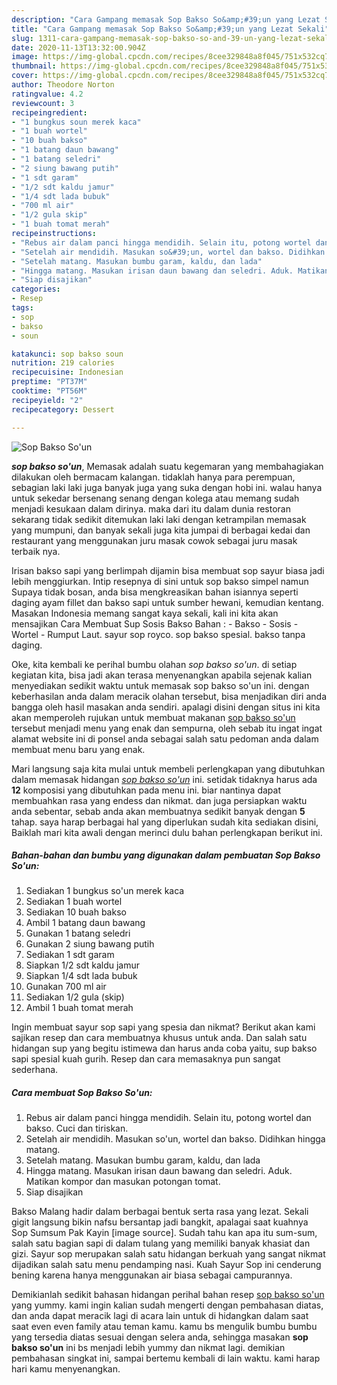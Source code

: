 ```yaml
---
description: "Cara Gampang memasak Sop Bakso So&amp;#39;un yang Lezat Sekali"
title: "Cara Gampang memasak Sop Bakso So&amp;#39;un yang Lezat Sekali"
slug: 1311-cara-gampang-memasak-sop-bakso-so-and-39-un-yang-lezat-sekali
date: 2020-11-13T13:32:00.904Z
image: https://img-global.cpcdn.com/recipes/8cee329848a8f045/751x532cq70/sop-bakso-soun-foto-resep-utama.jpg
thumbnail: https://img-global.cpcdn.com/recipes/8cee329848a8f045/751x532cq70/sop-bakso-soun-foto-resep-utama.jpg
cover: https://img-global.cpcdn.com/recipes/8cee329848a8f045/751x532cq70/sop-bakso-soun-foto-resep-utama.jpg
author: Theodore Norton
ratingvalue: 4.2
reviewcount: 3
recipeingredient:
- "1 bungkus soun merek kaca"
- "1 buah wortel"
- "10 buah bakso"
- "1 batang daun bawang"
- "1 batang seledri"
- "2 siung bawang putih"
- "1 sdt garam"
- "1/2 sdt kaldu jamur"
- "1/4 sdt lada bubuk"
- "700 ml air"
- "1/2 gula skip"
- "1 buah tomat merah"
recipeinstructions:
- "Rebus air dalam panci hingga mendidih. Selain itu, potong wortel dan bakso. Cuci dan tiriskan."
- "Setelah air mendidih. Masukan so&#39;un, wortel dan bakso. Didihkan hingga matang."
- "Setelah matang. Masukan bumbu garam, kaldu, dan lada"
- "Hingga matang. Masukan irisan daun bawang dan seledri. Aduk. Matikan kompor dan masukan potongan tomat."
- "Siap disajikan"
categories:
- Resep
tags:
- sop
- bakso
- soun

katakunci: sop bakso soun 
nutrition: 219 calories
recipecuisine: Indonesian
preptime: "PT37M"
cooktime: "PT56M"
recipeyield: "2"
recipecategory: Dessert

---
```



![Sop Bakso So&#39;un](https://img-global.cpcdn.com/recipes/8cee329848a8f045/751x532cq70/sop-bakso-soun-foto-resep-utama.jpg)

<b><i>sop bakso so&#39;un</i></b>, Memasak adalah suatu kegemaran yang membahagiakan dilakukan oleh bermacam kalangan. tidaklah hanya para perempuan, sebagian laki laki juga banyak juga yang suka dengan hobi ini. walau hanya untuk sekedar bersenang senang dengan kolega atau memang sudah menjadi kesukaan dalam dirinya. maka dari itu dalam dunia restoran sekarang tidak sedikit ditemukan laki laki dengan ketrampilan memasak yang mumpuni, dan banyak sekali juga kita jumpai di berbagai kedai dan restaurant yang menggunakan juru masak cowok sebagai juru masak terbaik nya.

Irisan bakso sapi yang berlimpah dijamin bisa membuat sop sayur biasa jadi lebih menggiurkan. Intip resepnya di sini untuk sop bakso simpel namun Supaya tidak bosan, anda bisa mengkreasikan bahan isiannya seperti daging ayam fillet dan bakso sapi untuk sumber hewani, kemudian kentang. Masakan Indonesia memang sangat kaya sekali, kali ini kita akan mensajikan Cara Membuat Sup Sosis Bakso Bahan : - Bakso - Sosis - Wortel - Rumput Laut. sayur sop royco. sop bakso spesial. bakso tanpa daging.

Oke, kita kembali ke perihal bumbu olahan <i>sop bakso so&#39;un</i>. di setiap kegiatan kita, bisa jadi akan terasa menyenangkan apabila sejenak kalian menyediakan sedikit waktu untuk memasak sop bakso so&#39;un ini. dengan keberhasilan anda dalam meracik olahan tersebut, bisa menjadikan diri anda bangga oleh hasil masakan anda sendiri. apalagi disini dengan situs ini kita akan memperoleh rujukan untuk membuat makanan <u>sop bakso so&#39;un</u> tersebut menjadi menu yang enak dan sempurna, oleh sebab itu ingat ingat alamat website ini di ponsel anda sebagai salah satu pedoman anda dalam membuat menu baru yang enak.


Mari langsung saja kita mulai untuk membeli perlengkapan yang dibutuhkan dalam memasak hidangan <u><i>sop bakso so&#39;un</i></u> ini. setidak tidaknya harus ada <b>12</b> komposisi yang dibutuhkan pada menu ini. biar nantinya dapat membuahkan rasa yang endess dan nikmat. dan juga persiapkan waktu anda sebentar, sebab anda akan membuatnya sedikit banyak dengan <b>5</b> tahap. saya harap berbagai hal yang diperlukan sudah kita sediakan disini, Baiklah mari kita awali dengan merinci dulu bahan perlengkapan berikut ini.

<!--inarticleads1-->

##### Bahan-bahan dan bumbu yang digunakan dalam pembuatan Sop Bakso So&#39;un:

1. Sediakan 1 bungkus so&#39;un merek kaca
1. Sediakan 1 buah wortel
1. Sediakan 10 buah bakso
1. Ambil 1 batang daun bawang
1. Gunakan 1 batang seledri
1. Gunakan 2 siung bawang putih
1. Sediakan 1 sdt garam
1. Siapkan 1/2 sdt kaldu jamur
1. Siapkan 1/4 sdt lada bubuk
1. Gunakan 700 ml air
1. Sediakan 1/2 gula (skip)
1. Ambil 1 buah tomat merah


Ingin membuat sayur sop sapi yang spesia dan nikmat? Berikut akan kami sajikan resep dan cara membuatnya khusus untuk anda. Dan salah satu hidangan sup yang begitu istimewa dan harus anda coba yaitu, sup bakso sapi spesial kuah gurih. Resep dan cara memasaknya pun sangat sederhana. 

<!--inarticleads2-->

##### Cara membuat Sop Bakso So&#39;un:

1. Rebus air dalam panci hingga mendidih. Selain itu, potong wortel dan bakso. Cuci dan tiriskan.
1. Setelah air mendidih. Masukan so&#39;un, wortel dan bakso. Didihkan hingga matang.
1. Setelah matang. Masukan bumbu garam, kaldu, dan lada
1. Hingga matang. Masukan irisan daun bawang dan seledri. Aduk. Matikan kompor dan masukan potongan tomat.
1. Siap disajikan


Bakso Malang hadir dalam berbagai bentuk serta rasa yang lezat. Sekali gigit langsung bikin nafsu bersantap jadi bangkit, apalagai saat kuahnya Sop Sumsum Pak Kayin [image source]. Sudah tahu kan apa itu sum-sum, salah satu bagian sapi di dalam tulang yang memiliki banyak khasiat dan gizi. Sayur sop merupakan salah satu hidangan berkuah yang sangat nikmat dijadikan salah satu menu pendamping nasi. Kuah Sayur Sop ini cenderung bening karena hanya menggunakan air biasa sebagai campurannya. 

Demikianlah sedikit bahasan hidangan perihal bahan resep <u>sop bakso so&#39;un</u> yang yummy. kami ingin kalian sudah mengerti dengan pembahasan diatas, dan anda dapat meracik lagi di acara lain untuk di hidangkan dalam saat saat even even family atau teman kamu. kamu bs mengulik bumbu bumbu yang tersedia diatas sesuai dengan selera anda, sehingga masakan <b>sop bakso so&#39;un</b> ini bs menjadi lebih yummy dan nikmat lagi. demikian pembahasan singkat ini, sampai bertemu kembali di lain waktu. kami harap hari kamu menyenangkan.
